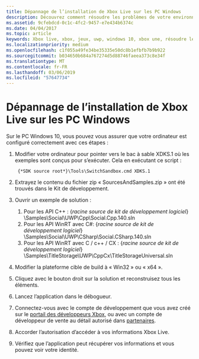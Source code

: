 ```yaml
---
title: Dépannage de l’installation de Xbox Live sur les PC Windows
description: Découvrez comment résoudre les problèmes de votre environnement de développement Xbox Live sur un PC Windows.
ms.assetid: 9cfebdcd-0c1c-4fc2-9457-e7e434b6374c
ms.date: 04/04/2017
ms.topic: article
keywords: Xbox live, xbox, jeux, uwp, windows 10, xbox une, résoudre les problèmes
ms.localizationpriority: medium
ms.openlocfilehash: c1f055a49fe34be35335e50dc8b1efbfb7b9b922
ms.sourcegitcommit: b034650b684a767274d5d88746faeea373c8e34f
ms.translationtype: MT
ms.contentlocale: fr-FR
ms.lasthandoff: 03/06/2019
ms.locfileid: "57647734"
---
```

# <a name="troubleshooting-xbox-live-setup-on-windows-pc"></a>Dépannage de l’installation de Xbox Live sur les PC Windows

Sur le PC Windows 10, vous pouvez vous assurer que votre ordinateur est configuré correctement avec ces étapes :

1. Modifier votre ordinateur pour pointer vers le bac à sable XDKS.1 où les exemples sont conçus pour s’exécuter.  Cela en exécutant ce script :

        {*SDK source root*}\Tools\SwitchSandbox.cmd XDKS.1

1. Extrayez le contenu du fichier zip « SourcesAndSamples.zip » ont été trouvés dans le Kit de développement.
1. Ouvrir un exemple de solution :
    1. Pour les API C++ : {*racine source de kit de développement logiciel*} \Samples\Social\UWP\Cpp\Social.Cpp.140.sln
    1. Pour les API WinRT avec C#: {*racine source de kit de développement logiciel*} \Samples\Social\UWP\CSharp\Social.CSharp.140.sln
    1. Pour les API WinRT avec C / c++ / CX : {*racine source de kit de développement logiciel*} \Samples\TitleStorage\UWP\CppCx\TitleStorageUniversal.sln
1. Modifier la plateforme cible de build à « Win32 » ou « x64 ».
1. Cliquez avec le bouton droit sur la solution et reconstruisez tous les éléments.
1. Lancez l’application dans le débogueur.
1. Connectez-vous avec le compte de développement que vous avez créé sur le [portail des développeurs Xbox](https://xdp.xboxlive.com), ou avec un compte de développeur de vente au détail autorisé dans [partenaires](https://partner.microsoft.com/dashboard).
1. Accorder l’autorisation d’accéder à vos informations Xbox Live.
1. Vérifiez que l’application peut récupérer vos informations et vous pouvez voir votre identité.